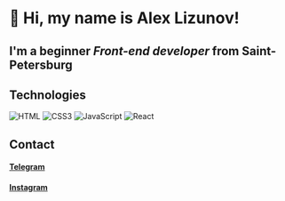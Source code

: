 # 👋 Hi, my name is **Alex Lizunov**!

## I'm a beginner *Front-end developer* from Saint-Petersburg

## Technologies
![HTML](https://img.shields.io/badge/-HTML-090909?style=for-the-badge&logo=html5)
![CSS3](https://img.shields.io/badge/-CSS3-090909?style=for-the-badge&logo=css3)
![JavaScript](https://img.shields.io/badge/-JavaScript-090909?style=for-the-badge&logo=javascript)
![React](https://img.shields.io/badge/-React-090909?style=for-the-badge&logo=React)

## Contact
#### [Telegram](https://t.me/lizunov_alex)
#### [Instagram](https://www.instagram.com/lznv96/)

